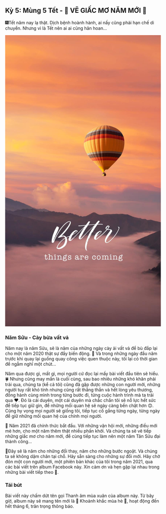 ## Kỳ 5: Mùng 5 Tết - 🎇 VẼ GIẤC MƠ NĂM MỚI 🎇

🎆Tết năm nay lạ thật. Dịch bệnh hoành hành, ai nấy cũng phải hạn chế di chuyển. Nhưng vì là Tết nên ai ai cũng hân hoan...

![Spring Stories](../img/SpringStories5.jpg)

### Năm Sửu - Cày bừa vất vả

Năm nay là năm Sửu, sẽ là năm của những ngày cày ải vất vả để bù đắp lại cho một năm 2020 thật sự đầy biến động. 🎋 Và trong những ngày đầu năm trước khi quay lại guồng quay công việc quen thuộc này, tôi lại có thời gian để ngẫm nghĩ một chút...

Năm qua được gì, mất gì, mọi người cứ đọc lại mấy bài viết đầu tiên sẽ hiểu.🍀 Nhưng cũng may mắn là cuối cùng, sau bao nhiêu những khó khăn phải trải qua, chúng ta (kể cả tôi) cũng đã gặp được những con người mới, những người tuy rất khó tính nhưng cũng rất thẳng thắn và hết lòng yêu thương, đồng hành cùng mình trong từng bước đi, từng cuộc hành trình mà ta trải qua ❤. Đó là cái duyên, một cái duyên mà chắc chắn tôi sẽ nỗ lực hết sức để tiếp tục giữ gìn, để những mối quan hệ sẽ ngày càng bền chặt hơn 😊. Cũng hy vọng mọi người sẽ giống tôi, tiếp tục cố gắng từng ngày, từng ngày để giữ những mối quan hệ của chính mọi người.

🎉 Năm 2021 đã chính thức bắt đầu. Với những vận hội mới, những điều mới mẻ hơn, cho một năm thêm thật nhiều phấn khởi. Và chúng ta sẽ vẽ tiếp những giấc mơ cho năm mới, để cùng tiếp tục làm nên một năm Tân Sửu đại thành công...

🎍Đây sẽ là năm cho những đổi thay, năm cho những bước ngoặt. Và chúng ta sẽ không dậm chân tại chỗ. Hãy sẵn sàng cho những sự đổi mới. Hãy chờ đón một con người mới, một phiên bản khác của tôi trong năm 2021, qua các bài viết trên album Facebook này. Xin cảm ơn và hẹn gặp lại nhau trong những bài viết tiếp theo 👋.

### Tái bút

Bài viết này chấm dứt tên gọi Thanh âm mùa xuân của album này. Từ bây giờ, album này sẽ mang tên mới là 🌅 Khoảnh khắc mùa hè 🌊, hoạt động đến hết tháng 6, trân trọng thông báo.
